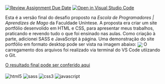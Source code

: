 [![Review Assignment Due Date](https://classroom.github.com/assets/deadline-readme-button-24ddc0f5d75046c5622901739e7c5dd533143b0c8e959d652212380cedb1ea36.svg)](https://classroom.github.com/a/EOGDXA1t)
[![Open in Visual Studio Code](https://classroom.github.com/assets/open-in-vscode-718a45dd9cf7e7f842a935f5ebbe5719a5e09af4491e668f4dbf3b35d5cca122.svg)](https://classroom.github.com/online_ide?assignment_repo_id=15042972&assignment_repo_type=AssignmentRepo)

Esta é a versão final do desafio proposto na <i>Escola de Programadores | Aprendizes de Mago</i> da Faculdade Uníntese.
A proposta era criar um site portfólio desenvolido em HTML e CSS, para apresentar meus trabalhos, praticando e revendo tudo o que foi ensinado nas aulas.
Como criação à parte, adicionei SASS e JavaScript à página. Uma demonstração do site portfólio em formato desktop pode ser vista na imagem abaixo:
<img style="display-block" margin="auto" align="center" src="https://i.imgur.com/46sXoCh.png">
O carregamento dos arquivos foi realizado via terminal do VS Code utiizando o Git.

<div>
  <a href="https://manoela-moyses.github.io/portfolio-2.0/">O resultado final pode ser conferido aqui</a>
</div>

<div style="display: inline_block"><br>
  <img align="center" alt="html5" src="https://img.shields.io/badge/HTML5-E34F26?style=for-the-badge&logo=html5&logoColor=white">
  <img align="center" alt="sass" src="https://img.shields.io/badge/Sass-CC6699?style=for-the-badge&logo=sass&logoColor=white">
  <img align="center" alt="css3" src="https://img.shields.io/badge/CSS3-1572B6?style=for-the-badge&logo=css3&logoColor=white">
  <img align="center" alt="javascript" src="https://img.shields.io/badge/JavaScript-F7DF1E?style=for-the-badge&logo=javascript&logoColor=black">
</div>